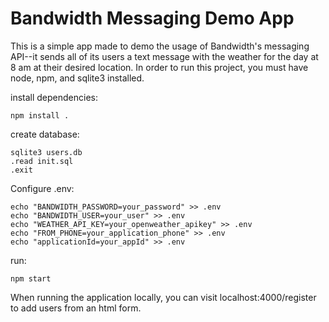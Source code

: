 # Bandwidth Messaging Demo App

This is a simple app made to demo the usage of Bandwidth's messaging API--it sends all of its users a text message with the weather for the day at 8 am at their desired location. In order to run this project, you must have node, npm, and sqlite3 installed. 

install dependencies: 
```
npm install . 
```
create database:
```
sqlite3 users.db
.read init.sql
.exit
```

Configure .env:
```
echo "BANDWIDTH_PASSWORD=your_password" >> .env
echo "BANDWIDTH_USER=your_user" >> .env
echo "WEATHER_API_KEY=your_openweather_apikey" >> .env
echo "FROM_PHONE=your_application_phone" >> .env
echo "applicationId=your_appId" >> .env
```

run:
```
npm start
```

When running the application locally, you can visit localhost:4000/register to add users from an html form. 